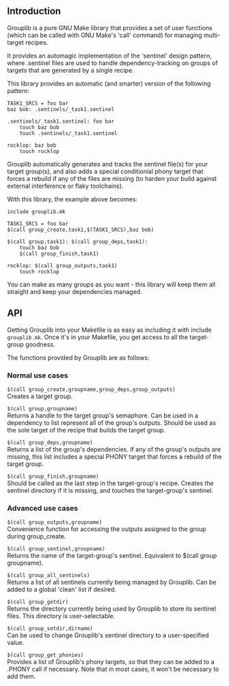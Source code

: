 Introduction
------------
Grouplib is a pure GNU Make library that provides a set of user functions
(which can be called with GNU Make's 'call' command) for managing 
multi-target recipes.

It provides an automagic implementation of the 'sentinel' design
pattern, where .sentinel files are used to handle dependency-tracking
on groups of targets that are generated by a single recipe.

This library provides an automatic (and smarter) version of the following pattern:

```make
TASK1_SRCS = foo bar
baz bob: .sentinels/_task1.sentinel

.sentinels/_task1.sentinel: foo bar
	touch baz bob
	touch .sentinels/_task1.sentinel

rocklop: baz bob
	touch rocklop
```

Grouplib automatically generates and tracks the sentinel file(s) for
your target group(s), and also adds a special conditionial phony target
that forces a rebuild if any of the files are missing (to harden your
build against external interference or flaky toolchains).

With this library, the example above becomes:
 
```make
include grouplib.mk

TASK1_SRCS = foo bar
$(call group_create,task1,$(TASK1_SRCS),baz bob)

$(call group,task1): $(call group_deps,task1):
	touch baz bob
	$(call group_finish,task1)

rocklop: $(call group_outputs,task1)
	touch rocklop
```
You can make as many groups as you want - this library will keep them all
straight and keep your dependencies managed.

API
---

Getting Grouplib into your Makefile is as easy as including it with include `grouplib.mk`.
Once it's in your Makefile, you get access to all the target-group goodness.

The functions provided by Grouplib are as follows:
 
### Normal use cases ###

`$(call group_create,groupname,group_deps,group_outputs)`  
     Creates a target group.
 
`$(call group,groupname)`  
     Returns a handle to the target group's semaphore. Can be used in a
     dependency to list represent all of the group's outputs. Should be used
     as the sole target of the recipe that builds the target group.
 
`$(call group_deps,groupname)`  
     Returns a list of the group's dependencies. If any of the group's
     outputs are missing, this list includes a special PHONY target that
     forces a rebuild of the target group.

`$(call group_finish,groupname)`  
     Should be called as the last step in the target-group's recipe.
     Creates the sentinel directory if it is missing, and touches the
     target-group's sentinel.
 
### Advanced use cases ###

`$(call group_outputs,groupname)`  
     Convenience function for accessing the outputs assigned to the
     group during group_create.

`$(call group_sentinel,groupname)`  
     Returns the name of the target-group's sentinel. Equivalent to
     $(call group groupname).
 
`$(call group_all_sentinels)`  
     Returns a list of all sentinels currently being managed by
     Grouplib. Can be added to a global 'clean' list if desired.

`$(call group_getdir)`  
     Returns the directory currently being used by Grouplib
     to store its sentinel files. This directory is user-selectable.

`$(call group_setdir,dirname)`  
     Can be used to change Grouplib's sentinel directory to a
     user-specified value.

`$(call group_get_phonies)`  
     Provides a list of Grouplib's phony targets, so that they
     can be added to a .PHONY call if necessary. Note that in
     most cases, it won't be necessary to add them.
